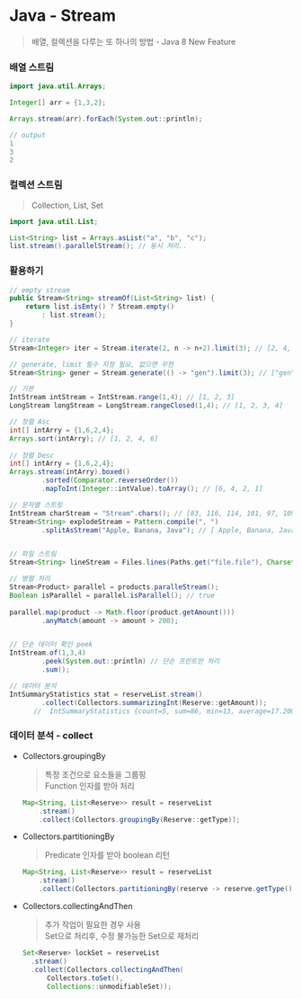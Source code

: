 # Java - Stream
> 배열, 컬렉션을 다루는 또 하나의 방법 - Java 8 New Feature

### 배열 스트림
```java
import java.util.Arrays;

Integer[] arr = {1,3,2};

Arrays.stream(arr).forEach(System.out::println);

// output
1
3
2
```

### 컬렉션 스트림
> Collection, List, Set
```java
import java.util.List;

List<String> list = Arrays.asList("a", "b", "c");
list.stream().parallelStream(); // 동시 처리..
```

### 활용하기 
```java
// empty stream
public Stream<String> streamOf(List<String> list) {
    return list.isEmty() ? Stream.empty() 
        : list.stream();
}

// iterate
Stream<Integer> iter = Stream.iterate(2, n -> n+2).limit(3); // [2, 4, 6]

// generate, limit 필수 지정 필요, 없으면 무한
Stream<String> gener = Stream.generate(() -> "gen").limit(3); // ["gen", "gen", "gen"]

// 기본 
IntStream intStream = IntStream.range(1,4); // [1, 2, 3]
LongStream longStream = LongStream.rangeClosed(1,4); // [1, 2, 3, 4]

// 정렬 Asc
int[] intArry = {1,6,2,4};
Arrays.sort(intArry); // [1, 2, 4, 6]
        
// 정렬 Desc
int[] intArry = {1,6,2,4};
Arrays.stream(intArry).boxed()
        .sorted(Comparator.reverseOrder())
        .mapToInt(Integer::intValue).toArray(); // [6, 4, 2, 1]

// 문자열 스트링
IntStream charStream = "Stream".chars(); // [83, 116, 114, 101, 97, 109]
Stream<String> explodeStream = Pattern.compile(", ")
        .splitAsStream("Apple, Banana, Java"); // [ Apple, Banana, Java]


// 파일 스트림
Stream<String> lineStream = Files.lines(Paths.get("file.file"), Charset.forname("UTF-8"));

// 병렬 처리
Stream<Product> parallel = products.paralleStream();
Boolean isParallel = parallel.isParallel(); // true
        
parallel.map(product -> Math.floor(product.getAmount()))
        .anyMatch(amount -> amount > 200);


// 단순 데이터 확인 peek
IntStream.of(1,3,4)
        .peek(System.out::println) // 단순 프린트만 처리
        .sum();

// 데이터 분석
IntSummaryStatistics stat = reserveList.stream()
        .collect(Collectors.summarizingInt(Reserve::getAmount));
      //  IntSummaryStatistics {count=5, sum=86, min=13, average=17.200000, max=23}
```

### 데이터 분석 - collect
  * Collectors.groupingBy
    > 특정 조건으로 요소들을 그룹핑 <br>
    > Function 인자를 받아 처리
    ````java
    Map<String, List<Reserve>> result = reserveList
        .stream()
        .collect(Collectors.groupingBy(Reserve::getType));
    ````
    
  * Collectors.partitioningBy 
    > Predicate 인자를 받아 boolean 리턴
    ````java
    Map<String, List<Reserve>> result = reserveList
        .stream()
        .collect(Collectors.partitioningBy(reserve -> reserve.getType().equals("booked")));
    ````
    
  * Collectors.collectingAndThen
    > 추가 작업이 필요한 경우 사용 <br>
    > Set으로 처리후, 수정 불가능한 Set으로 재처리
    ````java
    Set<Reserve> lockSet = reserveList
      .stream()
      .collect(Collectors.collectingAndThen(
          Collectors.toSet(),
          Collections::unmodifiableSet));
    ````
        
